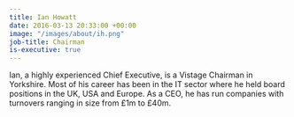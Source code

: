```yaml
---
title: Ian Howatt
date: 2016-03-13 20:33:00 +00:00
image: "/images/about/ih.png"
job-title: Chairman
is-executive: true
---
```


Ian, a highly experienced Chief Executive, is a Vistage Chairman in Yorkshire. Most of his career has been in the IT sector where he held board positions in the UK, USA and Europe. As a CEO, he has run companies with turnovers ranging in size from £1m to £40m.
